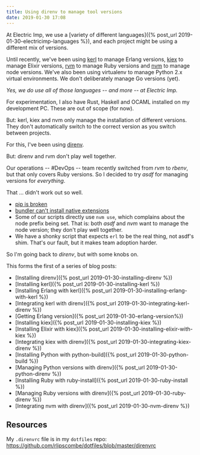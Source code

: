```yaml
---
title: Using direnv to manage tool versions
date: 2019-01-30 17:08
---
```


At Electric Imp, we use a [variety of different languages]({% post_url 2019-01-30-electricimp-languages %}), and each project might be using a different mix of versions.

Until recently, we've been using [kerl](https://github.com/kerl/kerl) to manage Erlang versions, [kiex](https://github.com/taylor/kiex) to manage
Elixir versions, [rvm](https://rvm.io/) to manage Ruby versions and [nvm](https://github.com/creationix/nvm) to manage node versions. We've also been using virtualenv to manage Python 2.x virtual environments. We don't deliberately manage Go versions (yet).

_Yes, we do use all of those languages -- and more -- at Electric Imp._

For experimentation, I also have Rust, Haskell and OCAML installed on my development PC. These are out of scope (for now).

But: kerl, kiex and nvm only manage the installation of different versions. They don't automatically switch to the correct version as you switch between projects.

For this, I've been using [direnv](https://direnv.net/).

But: direnv and rvm don't play well together.

Our operations -- #DevOps -- team recently switched from *rvm* to *rbenv*, but that only covers Ruby versions. So I decided to try *asdf* for managing versions for _everything_.

That ... didn't work out so well.

- [pip is broken](https://github.com/danhper/asdf-python/issues/49)
- [bundler can't install native extensions](https://github.com/asdf-vm/asdf-ruby/issues/92)
- Some of our scripts directly use `nvm use`, which complains about the node
  prefix being set. That is: both *asdf* and *nvm* want to manage the node version;
  they don't play well together.
- We have a shonky script that expects `erl` to be the real thing, not asdf's
  shim. That's our fault, but it makes team adoption harder.

So I'm going back to *direnv*, but with some knobs on.

This forms the first of a series of blog posts:
- [Installing direnv]({% post_url 2019-01-30-installing-direnv %})
- [Installing kerl]({% post_url 2019-01-30-installing-kerl %})
- [Installing Erlang with kerl]({% post_url 2019-01-30-installing-erlang-with-kerl %})
- [Integrating kerl with direnv]({% post_url 2019-01-30-integrating-kerl-direnv %})
- [Getting Erlang version]({% post_url 2019-01-30-erlang-version%})
- [Installing kiex]({% post_url 2019-01-30-installing-kiex %})
- [Installing Elixir with kiex]({% post_url 2019-01-30-installing-elixir-with-kiex %})
- [Integrating kiex with direnv]({% post_url 2019-01-30-integrating-kiex-direnv %})
- [Installing Python with python-build]({% post_url 2019-01-30-python-build %})
- [Managing Python versions with direnv]({% post_url 2019-01-30-python-direnv %})
- [Installing Ruby with ruby-install]({% post_url 2019-01-30-ruby-install %})
- [Managing Ruby versions with direnv]({% post_url 2019-01-30-ruby-direnv %})
- [Integrating nvm with direnv]({% post_url 2019-01-30-nvm-direnv %})

## Resources

My `.direnvrc` file is in my `dotfiles` repo: https://github.com/rlipscombe/dotfiles/blob/master/direnvrc
